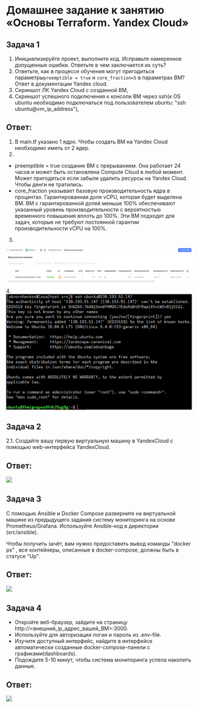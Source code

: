 # Домашнее задание к занятию «Основы Terraform. Yandex Cloud»

## Задача 1
1. Инициализируйте проект, выполните код. Исправьте намеренное допущенные ошибки. Ответьте в чем заключается их суть?
2. Ответьте, как в процессе обучения могут пригодиться параметры```preemptible = true``` и ```core_fraction=5``` в параметрах ВМ? Ответ в документации Yandex cloud.
3. Скриншот ЛК Yandex Cloud с созданной ВМ,
4. Скриншот успешного подключения к консоли ВМ через ssh(к OS ubuntu необходимо подключаться под пользователем ubuntu: "ssh ubuntu@vm_ip_address"),
## Ответ:
1. В main.tf указано 1 ядро. Чтобы создать ВМ на Yandex Cloud необходимо иметь от 2 ядер.
2. 
- preemptible = true создание ВМ с прерыванием. Она работает 24 часов и может быть остановлена Compute Cloud в любой момент. Может пригодиться если забыли удалить ресурсы на Yandex Cloud. Чтобы денги не тратились. 
- core_fraction указывает базовую производительность ядра в процентах. Гарантированная доля vCPU, которая будет выделена ВМ. ВМ с гарантированной долей меньше 100% обеспечивают указанный уровень производительности с вероятностью временного повышения вплоть до 100%. Эти ВМ подходят для задач, которые не требуют постоянной гарантии производительности vCPU на 100%.
3. 
![](pic/1.png) 
4. 
![](pic/2.png) 

## Задача 2
2.1. Создайте вашу первую виртуальную машину в YandexCloud с помощью web-интерфейса YandexCloud.

## Ответ:
![](pic/2.jpg) 

## Задача 3
С помощью Ansible и Docker Compose разверните на виртуальной машине из предыдущего задания систему мониторинга на основе Prometheus/Grafana. Используйте Ansible-код в директории (src/ansible).

Чтобы получить зачёт, вам нужно предоставить вывод команды "docker ps" , все контейнеры, описанные в docker-compose, должны быть в статусе "Up".

## Ответ:
![](pic/3.jpg)

## Задача 4
- Откройте веб-браузер, зайдите на страницу http://<внешний_ip_адрес_вашей_ВМ>:3000.
- Используйте для авторизации логин и пароль из .env-file.
- Изучите доступный интерфейс, найдите в интерфейсе автоматически созданные docker-compose-панели с графиками(dashboards).
- Подождите 5-10 минут, чтобы система мониторинга успела накопить данные.

## Ответ:
![](pic/4.jpg)
